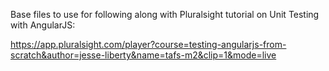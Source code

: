 Base files to use for following along with Pluralsight tutorial on Unit Testing with AngularJS:

https://app.pluralsight.com/player?course=testing-angularjs-from-scratch&author=jesse-liberty&name=tafs-m2&clip=1&mode=live

